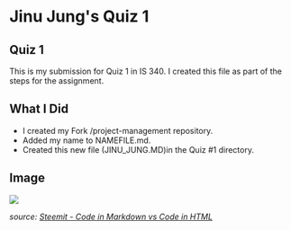 # Jinu Jung's Quiz 1 

## Quiz 1
This is my submission for Quiz 1 in IS 340.
I created this file as part of the steps for the assignment.

## What I Did
- I created my Fork /project-management repository.
- Added my name to NAMEFILE.md.
- Created this new file (JINU_JUNG.MD)in the Quiz #1 directory.

## Image
![](https://steemitimages.com/640x0/https://cdn.steemitimages.com/450x450/https://cdn.steemitimages.com/DQmeaC9H7qcgKC7CVfRPG26VBe5Baoasth8DHWbHwByEFmU/33744616_2076889862594494_5752343445783969792_n.jpg)

*source: [Steemit - Code in Markdown vs Code in HTML](https://steemit.com/markdown/@r5yn1r4/code-in-markdown-vs-code-in-html-steemit)*
